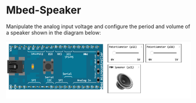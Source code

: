 # Mbed-Speaker

Manipulate the analog input voltage and configure the period and volume of a speaker shown in the diagram below:

![Speaker Diagram](https://github.com/Kai-Heng/Mbed-Speaker/blob/main/Speaker%20Simulator.png)
